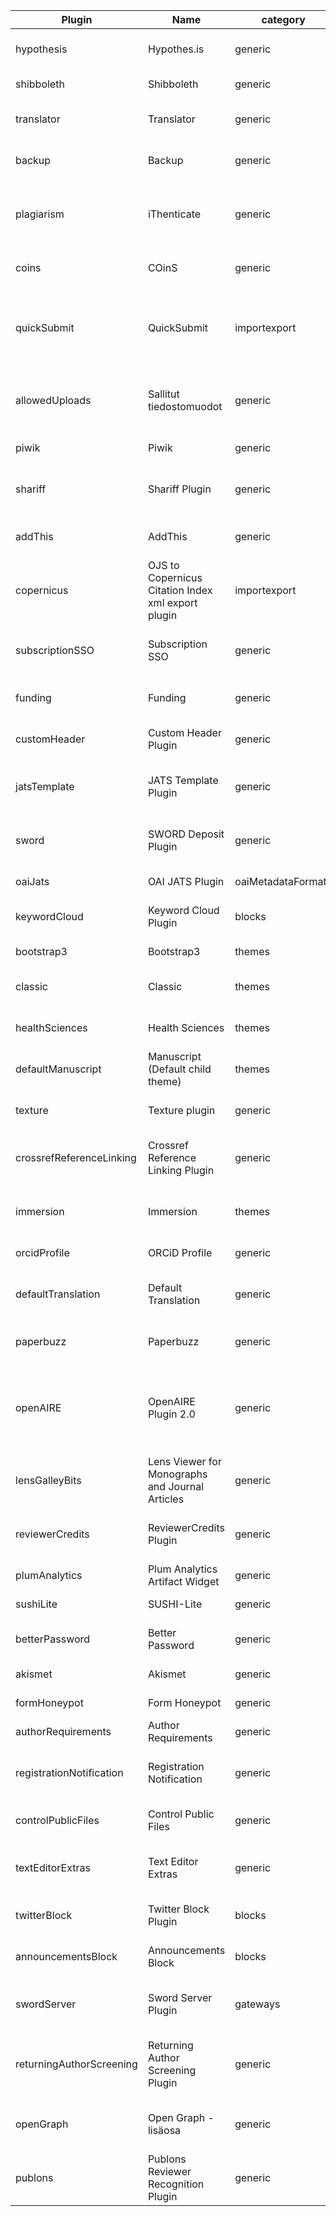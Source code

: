 |Plugin|Name|category|OJS|OMP|OPS|Homepage|Summary
|---|---|---|---|---|---|---|---|
|hypothesis|Hypothes.is|generic|:ok:|:x:|:ok:|https://github.com/asmecher/hypothesis|This plugin integrates the Hypothes.is annotation tool into articles.
|shibboleth|Shibboleth|generic|:ok:|:x:|:x:|https://github.com/pkp/shibboleth|This plugin adds Shibboleth support.
|translator|Translator|generic|:ok:|:ok:|:x:|https://github.com/pkp/translator|This plugin permits translations to be updated and edited.
|backup|Backup|generic|:ok:|:ok:|:ok:|https://github.com/asmecher/backup|This plugin permits backups to be downloaded from within OJS.
|plagiarism|iThenticate|generic|:ok:|:ok:|:x:|https://github.com/asmecher/plagiarism|This plugin permits automatic submission of uploaded content to the iThenticate service for plagiarism checking.
|coins|COinS|generic|:ok:|:x:|:x:|https://github.com/pkp/coins|This plugin embeds OpenURL COinS in OJS articles.
|quickSubmit|QuickSubmit|importexport|:ok:|:x:|:x:|https://github.com/pkp/quickSubmit|The QuickSubmit plugin permits Journal Managers to quickly enter submissions through the OJS website, bypassing the editorial workflow.
|allowedUploads|Sallitut tiedostomuodot|generic|:ok:|:ok:|:ok:|https://github.com/ajnyga/allowedUploads|Tämän lisäosan avulla voit rajoittaa niitä tiedostomuotoja, joita voi lähettää käsikirjoituksen yhteyteen.
|piwik|Piwik|generic|:ok:|:ok:|:x:|https://github.com/pkp/piwik|Permits usage statistics tracking using Piwik.
|shariff|Shariff Plugin|generic|:ok:|:x:|:x:|https://github.com/ojsde/shariff|This plugin integrates the shariff solution for social media buttons in OJS and OMP.
|addThis|AddThis|generic|:ok:|:ok:|:x:|https://github.com/pkp/addThis|Permits social media sharing of published content using AddThis.
|copernicus|OJS to Copernicus Citation Index xml export plugin|importexport|:ok:|:x:|:x:|https://github.com/a-vodka/ojs_copernicus_export_plugin/|Allows to export article metadata in Copernicus Index in xml format
|subscriptionSSO|Subscription SSO|generic|:ok:|:x:|:x:|https://github.com/asmecher/subscriptionSSO|This plugin permits delegation of OJS subscription checks to a third-party web service.
|funding|Funding|generic|:ok:|:ok:|:x:|https://github.com/ajnyga/funding/|Adds submission funding data using the Crossref funders registry.
|customHeader|Custom Header Plugin|generic|:ok:|:ok:|:ok:|https://github.com/asmecher/customHeader/|Permits the addition of custom headers to the website.
|jatsTemplate|JATS Template Plugin|generic|:ok:|:x:|:x:|https://github.com/pkp/jatsTemplate/|Permits the automatic generation of a simple (incomplete) JATS XML document.
|sword|SWORD Deposit Plugin|generic|:ok:|:x:|:x:|https://github.com/asmecher/sword/|Permits the use of the SWORD protocol to deposit documents from OJS into other systems.
|oaiJats|OAI JATS Plugin|oaiMetadataFormats|:ok:|:x:|:x:|https://github.com/pkp/oaiJats/|Permits the delivery of JATS XML via the OAI interface.
|keywordCloud|Keyword Cloud Plugin|blocks|:ok:|:ok:|:x:|https://github.com/lepidus/ojs3-keywordcloud-plugin|A block plugin to provide a tag cloud of article keywords.
|bootstrap3|Bootstrap3|themes|:ok:|:x:|:x:|https://github.com/NateWr/bootstrap3|A template Bootstrap3 theme for OJS 3.1.1+.
|classic|Classic|themes|:ok:|:x:|:x:|https://github.com/pkp/classic|An official theme that plays on colour and font contrasts based on literary classicism.
|healthSciences|Health Sciences|themes|:ok:|:x:|:x:|https://github.com/pkp/healthSciences|An official theme designed to maximize legibility and content clarity.
|defaultManuscript|Manuscript (Default child theme)|themes|:ok:|:x:|:x:|https://github.com/NateWr/defaultManuscript|A clean, simple theme with a boxed layout that mimics a paper document.
|texture|Texture plugin|generic|:ok:|:x:|:x:|https://github.com/asmecher/texture|Integrates the Substance Texture JATS XML Editor with OJS.
|crossrefReferenceLinking|Crossref Reference Linking Plugin|generic|:ok:|:x:|:x:|https://github.com/pkp/crossrefReferenceLinking|Automatically add the extracted article references to the DOI registration with Crossref
|immersion|Immersion|themes|:ok:|:x:|:x:|https://github.com/pkp/immersion|An official theme focused on full-page visuals, large typefaces, and bold color blocks.
|orcidProfile|ORCiD Profile|generic|:ok:|:x:|:ok:|https://github.com/pkp/orcidProfile|ORCiD integration for users and authors
|defaultTranslation|Default Translation|generic|:ok:|:ok:|:ok:|https://github.com/pkp/defaultTranslation|Make OJS fall back on English when elements of the software translation are missing.
|paperbuzz|Paperbuzz|generic|:ok:|:x:|:x:|https://github.com/pkp/paperbuzz|Display free altmetrics based on open data from Paperbuzz.
|openAIRE|OpenAIRE Plugin 2.0|generic|:ok:|:x:|:x:|https://github.com/ojsde/openAIRE|This plugin adds a new OAI-PMH metadata format to Open Journal Systems that complements the OpenAIRE Guidelines for Literature Repository Managers v4.
|lensGalleyBits|Lens Viewer for Monographs and Journal Articles|generic|:ok:|:x:|:x:|https://github.com/withanage/lensGalleyBits|An extended version of the Lens Viewer that supports books and articles.
|reviewerCredits|ReviewerCredits Plugin|generic|:ok:|:x:|:x:|https://github.com/4Science/reviewercredits-ojs|This plugin enable the integration with ReviewerCredits (www.reviewercredits.com).
|plumAnalytics|Plum Analytics Artifact Widget|generic|:ok:|:x:|:x:|https://github.com/ulsdevteam/ojs-plum-plugin|This plugin integrates Plum Analytics' Artifact Widget.
|sushiLite|SUSHI-Lite|generic|:ok:|:x:|:x:|https://github.com/ulsdevteam/ojs-sushiLite-plugin|This plugin adds SUSHI-Lite (draft) support.
|betterPassword|Better Password|generic|:ok:|:ok:|:x:|https://github.com/ulsdevteam/pkp-betterPassword|This plugin adds user restrictions when selecting passwords.
|akismet|Akismet|generic|:ok:|:ok:|:x:|https://github.com/ulsdevteam/pkp-akismet|This plugin integrates the Akismet anti-spam service.
|formHoneypot|Form Honeypot|generic|:ok:|:x:|:x:|https://github.com/ulsdevteam/pkp-formHoneypot|This plugin adds a honeypot to user registration.
|authorRequirements|Author Requirements|generic|:ok:|:ok:|:x:|https://github.com/ewhanson/authorRequirements|Make certain author fields optional.
|registrationNotification|Registration Notification|generic|:ok:|:ok:|:x:|https://github.com/pkp/registrationNotification|Sends an email notification to a configurable list of emails whenever a new user is registered.
|controlPublicFiles|Control Public Files|generic|:ok:|:ok:|:ok:|https://github.com/pkp/controlPublicFiles|Limit who can upload public files and what kind of files they can upload.
|textEditorExtras|Text Editor Extras|generic|:ok:|:ok:|:ok:|https://github.com/pkp/textEditorExtras|Add controls to the rich text editor to upload images, manipulate the HTML code, and add tables.
|twitterBlock|Twitter Block Plugin|blocks|:ok:|:x:|:x:|https://github.com/RBoelter/ojs3-twitter-sidebar|This plugin adds a block to display a Twitter feed in the sidebar.
|announcementsBlock|Announcements Block|blocks|:ok:|:x:|:x:|https://github.com/RBoelter/announcementsBlock|This plugin adds a block to display announcements in the sidebar.
|swordServer|Sword Server Plugin|gateways|:ok:|:x:|:x:|https://github.com/quoideneuf/swordServer|Permits the use of the SWORD protocol to receive deposits from other applications.
|returningAuthorScreening|Returning Author Screening Plugin|generic|:x:|:x:|:ok:|https://github.com/pkp/returningAuthorScreening|Permits authors who already have at least one published submission to self-publish subsequent submissions.
|openGraph|Open Graph -lisäosa|generic|:ok:|:ok:|:ok:|https://github.com/ajnyga/openGraph|Open Graph -lisäosa esittää metadatan Open Graph -protokollan mukaisessa muodossa.
|publons|Publons Reviewer Recognition Plugin|generic|:ok:|:x:|:x:|https://github.com/publons/ojs_3_plugin/|This plugin enables integration with Publons Reviewer Recognition Service.